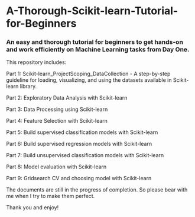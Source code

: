 # A-Thorough-Scikit-learn-Tutorial-for-Beginners
### An easy and thorough tutorial for beginners to get hands-on and work efficiently on Machine Learning tasks from Day One.

This repository includes:

Part 1: Scikit-learn_ProjectScoping_DataCollection - A step-by-step guideline for loading, visualizing, and using the datasets available in Scikit-learn library.

Part 2: Exploratory Data Analysis with Scikit-learn

Part 3: Data Processing using Scikit-learn

Part 4: Feature Selection with Scikit-learn

Part 5: Build supervised classification models with Scikit-learn

Part 6: Build supervised regression models with Scikit-learn

Part 7: Build unsupervised classification models with Scikit-learn

Part 8: Model evaluation with Scikit-learn

Part 9: Gridsearch CV and choosing model with Scikit-learn


The documents are still in the progress of completion. So please bear with me when I try to make them perfect.

Thank you and enjoy!
